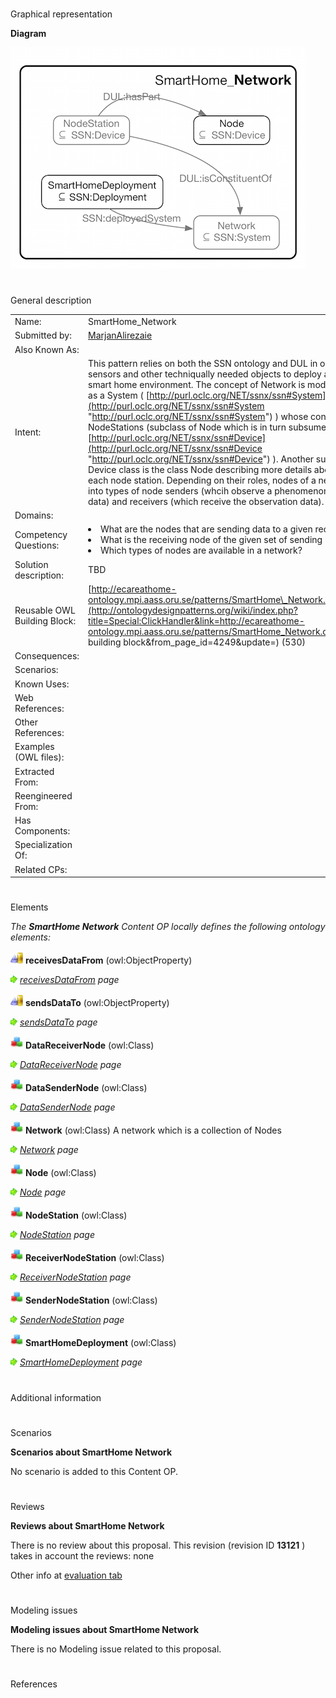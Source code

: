 # 

 Graphical representation



__Diagram__ 





[![Image:Network.png](public/images/d/d7/Network.png)](../Image/Network.png "Image:Network.png")





# 

 General description




|  |  |
| --- | --- |
|  Name:  |  SmartHome\_Network  |
|  Submitted by:  | [MarjanAlirezaie](../User/MarjanAlirezaie "User:MarjanAlirezaie")  |
|  Also Known As:  |  |
|  Intent:  |  This pattern relies on both the SSN ontology and DUL in order to represent sensors and other techniqually needed objects to deploy a network in a smart home environment.  The concept of Network is modeled in this pattern as a System ( [http://purl.oclc.org/NET/ssnx/ssn#System](http://purl.oclc.org/NET/ssnx/ssn#System "http://purl.oclc.org/NET/ssnx/ssn#System")  ) whose constituents are NodeStations (subclass of Node which is in turn subsumed by the class [http://purl.oclc.org/NET/ssnx/ssn#Device](http://purl.oclc.org/NET/ssnx/ssn#Device "http://purl.oclc.org/NET/ssnx/ssn#Device")  ). Another subsumee of the Device class is the class Node describing more details about the content of each node station. Depending on their roles, nodes of a network are devided into types of node senders (whcih observe a phenomenon and send the data) and receivers (which receive the observation data).  |
|  Domains:  |  |
|  Competency Questions:  | <li>       What are the nodes that are sending data to a given receiver?      </li><li>       What is the receiving node of the given set of sending nodes?      </li><li>       Which types of nodes are available in a network?      </li> |
|  Solution description:  |  TBD  |
|  Reusable OWL Building Block:  | [http://ecareathome-ontology.mpi.aass.oru.se/patterns/SmartHome\_Network.owl](http://ontologydesignpatterns.org/wiki/index.php?title=Special:ClickHandler&link=http://ecareathome-ontology.mpi.aass.oru.se/patterns/SmartHome_Network.owl&message=OWL building block&from_page_id=4249&update=)  (530)  |
|  Consequences:  |  |
|  Scenarios:  |  |
|  Known Uses:  |  |
|  Web References:  |  |
|  Other References:  |  |
|  Examples (OWL files):  |  |
|  Extracted From:  |  |
|  Reengineered From:  |  |
|  Has Components:  |  |
|  Specialization Of:  |  |
|  Related CPs:  |  |



  





# 

 Elements



_The
 __SmartHome Network__ 
 Content OP locally defines the following ontology elements:_ 





[![ObjectProperty](public/images/thumb/c/c3/ObjectProperty.gif/20px-ObjectProperty.gif)](../Image/ObjectProperty.gif "ObjectProperty")
__receivesDataFrom__ 
 (owl:ObjectProperty)
 
[![](public/images/thumb/8/87/ArrowRight.gif/11px-ArrowRight.gif)](../Image/ArrowRight.gif "ArrowRight.gif")
_[receivesDataFrom](../Submissions/SmartHome_Network/receivesDataFrom "Submissions:SmartHome Network/receivesDataFrom") 
 page_ 



[![ObjectProperty](public/images/thumb/c/c3/ObjectProperty.gif/20px-ObjectProperty.gif)](../Image/ObjectProperty.gif "ObjectProperty")
__sendsDataTo__ 
 (owl:ObjectProperty)
 
[![](public/images/thumb/8/87/ArrowRight.gif/11px-ArrowRight.gif)](../Image/ArrowRight.gif "ArrowRight.gif")
_[sendsDataTo](../Submissions/SmartHome_Network/sendsDataTo "Submissions:SmartHome Network/sendsDataTo") 
 page_ 



[![Class](public/images/thumb/2/27/Class.gif/20px-Class.gif)](../Image/Class.gif "Class")
__DataReceiverNode__ 
 (owl:Class)
 
[![](public/images/thumb/8/87/ArrowRight.gif/11px-ArrowRight.gif)](../Image/ArrowRight.gif "ArrowRight.gif")
_[DataReceiverNode](../Submissions/SmartHome_Network/DataReceiverNode "Submissions:SmartHome Network/DataReceiverNode") 
 page_ 



[![Class](public/images/thumb/2/27/Class.gif/20px-Class.gif)](../Image/Class.gif "Class")
__DataSenderNode__ 
 (owl:Class)
 
[![](public/images/thumb/8/87/ArrowRight.gif/11px-ArrowRight.gif)](../Image/ArrowRight.gif "ArrowRight.gif")
_[DataSenderNode](../Submissions/SmartHome_Network/DataSenderNode "Submissions:SmartHome Network/DataSenderNode") 
 page_ 



[![Class](public/images/thumb/2/27/Class.gif/20px-Class.gif)](../Image/Class.gif "Class")
__Network__ 
 (owl:Class) A network which is a collection of Nodes
 
[![](public/images/thumb/8/87/ArrowRight.gif/11px-ArrowRight.gif)](../Image/ArrowRight.gif "ArrowRight.gif")
_[Network](../Submissions/SmartHome_Network/Network "Submissions:SmartHome Network/Network") 
 page_ 



[![Class](public/images/thumb/2/27/Class.gif/20px-Class.gif)](../Image/Class.gif "Class")
__Node__ 
 (owl:Class)
 
[![](public/images/thumb/8/87/ArrowRight.gif/11px-ArrowRight.gif)](../Image/ArrowRight.gif "ArrowRight.gif")
_[Node](../Submissions/SmartHome_Network/Node "Submissions:SmartHome Network/Node") 
 page_ 



[![Class](public/images/thumb/2/27/Class.gif/20px-Class.gif)](../Image/Class.gif "Class")
__NodeStation__ 
 (owl:Class)
 
[![](public/images/thumb/8/87/ArrowRight.gif/11px-ArrowRight.gif)](../Image/ArrowRight.gif "ArrowRight.gif")
_[NodeStation](../Submissions/SmartHome_Network/NodeStation "Submissions:SmartHome Network/NodeStation") 
 page_ 



[![Class](public/images/thumb/2/27/Class.gif/20px-Class.gif)](../Image/Class.gif "Class")
__ReceiverNodeStation__ 
 (owl:Class)
 
[![](public/images/thumb/8/87/ArrowRight.gif/11px-ArrowRight.gif)](../Image/ArrowRight.gif "ArrowRight.gif")
_[ReceiverNodeStation](../Submissions/SmartHome_Network/ReceiverNodeStation "Submissions:SmartHome Network/ReceiverNodeStation") 
 page_ 



[![Class](public/images/thumb/2/27/Class.gif/20px-Class.gif)](../Image/Class.gif "Class")
__SenderNodeStation__ 
 (owl:Class)
 
[![](public/images/thumb/8/87/ArrowRight.gif/11px-ArrowRight.gif)](../Image/ArrowRight.gif "ArrowRight.gif")
_[SenderNodeStation](../Submissions/SmartHome_Network/SenderNodeStation "Submissions:SmartHome Network/SenderNodeStation") 
 page_ 



[![Class](public/images/thumb/2/27/Class.gif/20px-Class.gif)](../Image/Class.gif "Class")
__SmartHomeDeployment__ 
 (owl:Class)
 
[![](public/images/thumb/8/87/ArrowRight.gif/11px-ArrowRight.gif)](../Image/ArrowRight.gif "ArrowRight.gif")
_[SmartHomeDeployment](../Submissions/SmartHome_Network/SmartHomeDeployment "Submissions:SmartHome Network/SmartHomeDeployment") 
 page_ 


# 

 Additional information



# 

 Scenarios




__Scenarios about SmartHome Network__ 


 No scenario is added to this Content OP.
 




# 

 Reviews




__Reviews about SmartHome Network__ 


 There is no review about this proposal.
This revision (revision ID
 __13121__ 
 ) takes in account the reviews: none
 



 Other info at
 [evaluation tab](http://ontologydesignpatterns.org/wiki/index.php?title=Submissions:SmartHome_Network&action=evaluation "http://ontologydesignpatterns.org/wiki/index.php?title=Submissions:SmartHome_Network&action=evaluation") 





  





# 

 Modeling issues




__Modeling issues about SmartHome Network__ 


 There is no Modeling issue related to this proposal.
 




  





# 

 References